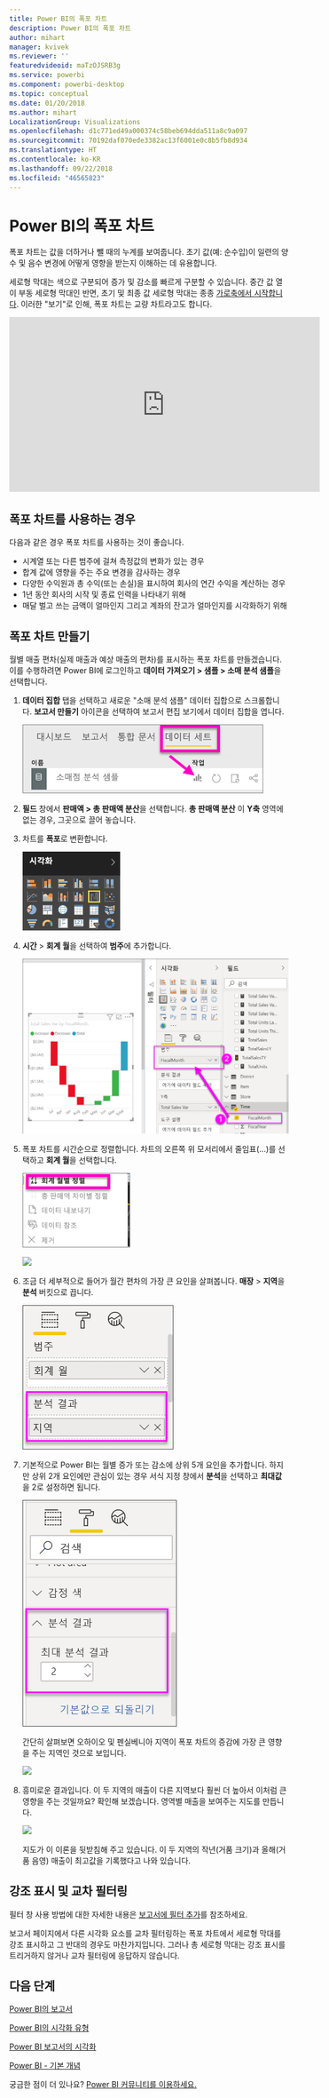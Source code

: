 ```yaml
---
title: Power BI의 폭포 차트
description: Power BI의 폭포 차트
author: mihart
manager: kvivek
ms.reviewer: ''
featuredvideoid: maTzOJSRB3g
ms.service: powerbi
ms.component: powerbi-desktop
ms.topic: conceptual
ms.date: 01/20/2018
ms.author: mihart
LocalizationGroup: Visualizations
ms.openlocfilehash: d1c771ed49a000374c58beb694dda511a8c9a097
ms.sourcegitcommit: 70192daf070ede3382ac13f6001e0c8b5fb8d934
ms.translationtype: HT
ms.contentlocale: ko-KR
ms.lasthandoff: 09/22/2018
ms.locfileid: "46565823"
---
```

# <a name="waterfall-charts-in-power-bi"></a>Power BI의 폭포 차트
폭포 차트는 값을 더하거나 뺄 때의 누계를 보여줍니다. 초기 값(예: 순수입)이 일련의 양수 및 음수 변경에 어떻게 영향을 받는지 이해하는 데 유용합니다.

세로형 막대는 색으로 구분되어 증가 및 감소를 빠르게 구분할 수 있습니다. 중간 값 열이 부동 세로형 막대인 반면, 초기 및 최종 값 세로형 막대는 종종 [가로축에서 시작합니다](https://support.office.com/article/Create-a-waterfall-chart-in-Office-2016-for-Windows-8de1ece4-ff21-4d37-acd7-546f5527f185#BKMK_Float "가로축에서 시작합니다"). 이러한 "보기"로 인해, 폭포 차트는 교량 차트라고도 합니다.

<iframe width="560" height="315" src="https://www.youtube.com/embed/qKRZPBnaUXM" frameborder="0" allow="autoplay; encrypted-media" allowfullscreen></iframe>

## <a name="when-to-use-a-waterfall-chart"></a>폭포 차트를 사용하는 경우
다음과 같은 경우 폭포 차트를 사용하는 것이 좋습니다.

* 시계열 또는 다른 범주에 걸쳐 측정값의 변화가 있는 경우
* 합계 값에 영향을 주는 주요 변경을 감사하는 경우
* 다양한 수익원과 총 수익(또는 손실)을 표시하여 회사의 연간 수익을 계산하는 경우
* 1년 동안 회사의 시작 및 종료 인력을 나타내기 위해
* 매달 벌고 쓰는 금액이 얼마인지 그리고 계좌의 잔고가 얼마인지를 시각화하기 위해 

## <a name="create-a-waterfall-chart"></a>폭포 차트 만들기
월별 매출 편차(실제 매출과 예상 매출의 편차)를 표시하는 폭포 차트를 만들겠습니다. 이를 수행하려면 Power BI에 로그인하고 **데이터 가져오기 \> 샘플 \> 소매 분석 샘플**을 선택합니다. 

1. **데이터 집합** 탭을 선택하고 새로운 "소매 분석 샘플" 데이터 집합으로 스크롤합니다.  **보고서 만들기** 아이콘을 선택하여 보고서 편집 보기에서 데이터 집합을 엽니다. 
   
    ![](media/power-bi-visualization-waterfall-charts/power-bi-waterfall-report.png)
2. **필드** 창에서 **판매액 \> 총 판매액 분산**을 선택합니다. **총 판매액 분산** 이 **Y축** 영역에 없는 경우, 그곳으로 끌어 놓습니다.
3. 차트를 **폭포**로 변환합니다. 
   
    ![](media/power-bi-visualization-waterfall-charts/convertwaterfall.png)
4. **시간** \> **회계 월**을 선택하여 **범주**에 추가합니다. 
   
    ![](media/power-bi-visualization-waterfall-charts/power-bi-waterfall.png)
5. 폭포 차트를 시간순으로 정렬합니다. 차트의 오른쪽 위 모서리에서 줄임표(...)를 선택하고 **회계 월**을 선택합니다.
   
    ![](media/power-bi-visualization-waterfall-charts/power-bi-waterfall-sort.png)
   
    ![](media/power-bi-visualization-waterfall-charts/power-bi-waterfall-sorted.png)
6. 조금 더 세부적으로 들어가 월간 편차의 가장 큰 요인을 살펴봅니다. **매장** > **지역**을 **분석** 버킷으로 끕니다.
   
    ![](media/power-bi-visualization-waterfall-charts/power-bi-waterfall-breakdown.png)
7. 기본적으로 Power BI는 월별 증가 또는 감소에 상위 5개 요인을 추가합니다. 하지만 상위 2개 요인에만 관심이 있는 경우  서식 지정 창에서 **분석**을 선택하고 **최대값**을 2로 설정하면 됩니다.
   
    ![](media/power-bi-visualization-waterfall-charts/power-bi-waterfall-breakdown-maximum.png)
   
    간단히 살펴보면 오하이오 및 펜실베니아 지역이 폭포 차트의 증감에 가장 큰 영향을 주는 지역인 것으로 보입니다. 
   
    ![](media/power-bi-visualization-waterfall-charts/power-bi-waterfall-axis.png)
8. 흥미로운 결과입니다. 이 두 지역의 매출이 다른 지역보다 훨씬 더 높아서 이처럼 큰 영향을 주는 것일까요?  확인해 보겠습니다. 영역별 매출을 보여주는 지도를 만듭니다.  
   
    ![](media/power-bi-visualization-waterfall-charts/power-bi-map.png)
   
    지도가 이 이론을 뒷받침해 주고 있습니다.  이 두 지역의 작년(거품 크기)과 올해(거품 음영) 매출이 최고값을 기록했다고 나와 있습니다.

## <a name="highlighting-and-cross-filtering"></a>강조 표시 및 교차 필터링
필터 창 사용 방법에 대한 자세한 내용은 [보고서에 필터 추가](../power-bi-report-add-filter.md)를 참조하세요.

보고서 페이지에서 다른 시각화 요소를 교차 필터링하는 폭포 차트에서 세로형 막대를 강조 표시하고 그 반대의 경우도 마찬가지입니다. 그러나 총 세로형 막대는 강조 표시를 트리거하지 않거나 교차 필터링에 응답하지 않습니다.

## <a name="next-steps"></a>다음 단계
[Power BI의 보고서](../consumer/end-user-reports.md)

[Power BI의 시각화 유형](power-bi-visualization-types-for-reports-and-q-and-a.md)

[Power BI 보고서의 시각화](power-bi-report-visualizations.md)

[Power BI - 기본 개념](../consumer/end-user-basic-concepts.md)

궁금한 점이 더 있나요? [Power BI 커뮤니티를 이용하세요.](http://community.powerbi.com/)

